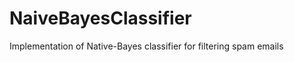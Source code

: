 NaiveBayesClassifier
====================

Implementation of Native-Bayes classifier for filtering spam emails